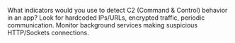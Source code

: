 What indicators would you use to detect C2 (Command & Control) behavior in an app?
Look for hardcoded IPs/URLs, encrypted traffic, periodic communication.
Monitor background services making suspicious HTTP/Sockets connections.
